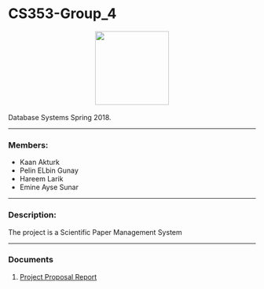 ﻿# CS353-Group_4

<center><img src="https://cdn.shopify.com/s/files/1/1061/1924/files/Hugging_Face_Emoji_2028ce8b-c213-4d45-94aa-21e1a0842b4d_large.png?15202324258887420558" width="150" height="150"></center><br>
Database Systems Spring 2018. <hr />

### Members:
<ul>
<li>Kaan Akturk</li>
<li>Pelin ELbin Gunay</li>
<li>Hareem Larik</li>
<li>Emine Ayse Sunar</li>
</ul>
<hr /> 

### Description:
<p>
</p>
<p>
The project is a Scientific Paper Management System
<hr />

### Documents
<ol>
<li> <a href="https://github.com/hlarik/CS353_Spring18/blob/master/Docs/Project%20Proposal.pdf"> Project Proposal Report </a> </li>
</ol>

